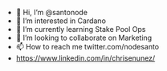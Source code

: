 - 👋 Hi, I’m @santonode
- 👀 I’m interested in Cardano
- 🌱 I’m currently learning Stake Pool Ops
- 💞️ I’m looking to collaborate on Marketing
- 📫 How to reach me twitter.com/nodesanto
- https://www.linkedin.com/in/chrisenunez/

<!---
santonode/santonode is a ✨ special ✨ repository because its `README.md` (this file) appears on your GitHub profile.
You can click the Preview link to take a look at your changes.
--->
